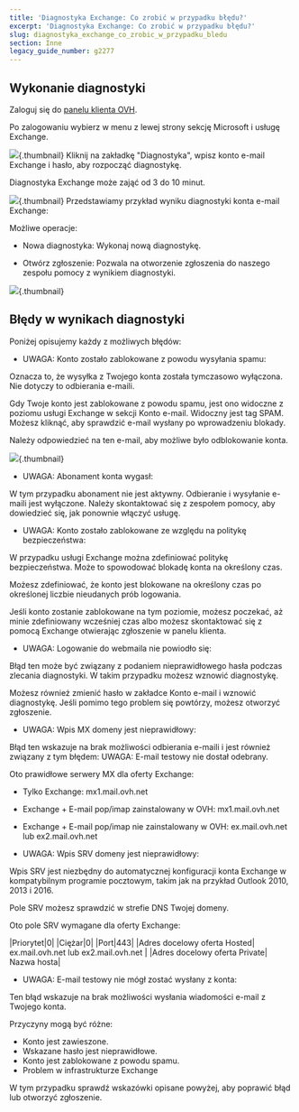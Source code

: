 ```yaml
---
title: 'Diagnostyka Exchange: Co zrobić w przypadku błędu?'
excerpt: 'Diagnostyka Exchange: Co zrobić w przypadku błędu?'
slug: diagnostyka_exchange_co_zrobic_w_przypadku_bledu
section: Inne
legacy_guide_number: g2277
---
```


## Wykonanie diagnostyki
Zaloguj się do [panelu klienta OVH](https://www.ovh.com/auth/?action=gotomanager&from=https://www.ovh.pl/&ovhSubsidiary=pl).

Po zalogowaniu wybierz w menu z lewej strony sekcję Microsoft i usługę Exchange.

![](images/img_4450.jpg){.thumbnail}
Kliknij na zakładkę "Diagnostyka", wpisz konto e-mail Exchange i hasło, aby rozpocząć diagnostykę. 

Diagnostyka Exchange może zająć od 3 do 10 minut.

![](images/img_4451.jpg){.thumbnail}
Przedstawiamy przykład wyniku diagnostyki konta e-mail Exchange:

Możliwe operacje:


- Nowa diagnostyka: Wykonaj nową diagnostykę.

- Otwórz zgłoszenie: Pozwala na otworzenie zgłoszenia do naszego zespołu pomocy z wynikiem diagnostyki.



![](images/img_4471.jpg){.thumbnail}


## Błędy w wynikach diagnostyki
Poniżej opisujemy każdy z możliwych błędów:


- UWAGA: Konto zostało zablokowane z powodu wysyłania spamu:


Oznacza to, że wysyłka z Twojego konta została tymczasowo wyłączona. Nie dotyczy to odbierania e-maili. 

Gdy Twoje konto jest zablokowane z powodu spamu, jest ono widoczne z poziomu usługi Exchange w sekcji Konto e-mail. Widoczny jest tag SPAM. Możesz kliknąć, aby sprawdzić e-mail wysłany po wprowadzeniu blokady. 

Należy odpowiedzieć na ten e-mail, aby możliwe było odblokowanie konta.

![](images/img_4453.jpg){.thumbnail}

- UWAGA: Abonament konta wygasł:


W tym przypadku abonament nie jest aktywny. Odbieranie i wysyłanie e-maili jest wyłączone. Należy skontaktować się z zespołem pomocy, aby dowiedzieć się, jak ponownie włączyć usługę.

- UWAGA: Konto zostało zablokowane ze względu na politykę bezpieczeństwa:


W przypadku usługi Exchange można zdefiniować politykę bezpieczeństwa. Może to spowodować blokadę konta na określony czas. 

Możesz zdefiniować, że konto jest blokowane na określony czas po określonej liczbie nieudanych prób logowania.

Jeśli konto zostanie zablokowane na tym poziomie, możesz poczekać, aż minie zdefiniowany wcześniej czas albo możesz skontaktować się z pomocą Exchange otwierając zgłoszenie w panelu klienta.

- UWAGA: Logowanie do webmaila nie powiodło się:


Błąd ten może być związany z podaniem nieprawidłowego hasła podczas zlecania diagnostyki. W takim przypadku możesz wznowić diagnostykę. 

Możesz również zmienić hasło w zakładce Konto e-mail i wznowić diagnostykę. Jeśli pomimo tego problem się powtórzy, możesz otworzyć zgłoszenie.

- UWAGA: Wpis MX domeny jest nieprawidłowy:


Błąd ten wskazuje na brak możliwości odbierania e-maili i jest również związany z tym błędem: UWAGA: E-mail testowy nie dostał odebrany.

Oto prawidłowe serwery MX dla oferty Exchange:


- Tylko Exchange: mx1.mail.ovh.net
- Exchange + E-mail pop/imap zainstalowany w OVH: mx1.mail.ovh.net
- Exchange + E-mail pop/imap nie zainstalowany w OVH: ex.mail.ovh.net lub ex2.mail.ovh.net



- UWAGA: Wpis SRV domeny jest nieprawidłowy:


Wpis SRV jest niezbędny do automatycznej konfiguracji konta Exchange w kompatybilnym programie pocztowym, takim jak na przykład Outlook 2010, 2013 i 2016.

Pole SRV możesz sprawdzić w strefie DNS Twojej domeny. 

Oto pole SRV wymagane dla oferty Exchange:

|Priorytet|0|
|Ciężar|0|
|Port|443|
|Adres docelowy oferta Hosted| ex.mail.ovh.net lub ex2.mail.ovh.net |
|Adres docelowy oferta Private| Nazwa hosta|



- UWAGA: E-mail testowy nie mógł zostać wysłany z konta:


Ten błąd wskazuje na brak możliwości wysłania wiadomości e-mail z Twojego konta. 

Przyczyny mogą być różne:


- Konto jest zawieszone. 
- Wskazane hasło jest nieprawidłowe. 
- Konto jest zablokowane z powodu spamu.
- Problem w infrastrukturze Exchange


W tym przypadku sprawdź wskazówki opisane powyżej, aby poprawić błąd lub otworzyć zgłoszenie.

